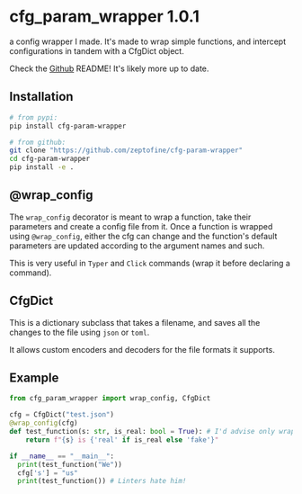 # cfg_param_wrapper 1.0.1

a config wrapper I made. It's made to wrap simple functions, and intercept configurations in tandem with a CfgDict object.

Check the [Github](https://github.com/zeptofine/cfg-param_wrapper/) README! It's likely more up to date.

## Installation

```bash
# from pypi:
pip install cfg-param-wrapper

# from github:
git clone "https://github.com/zeptofine/cfg-param-wrapper"
cd cfg-param-wrapper
pip install -e .
```

## @wrap_config

The `wrap_config` decorator is meant to wrap a function, take their parameters and create a config file from it. Once a function is wrapped using `@wrap_config`, either the cfg can change and the function's default parameters are updated according to the argument names and such.

This is very useful in `Typer` and `Click` commands (wrap it before declaring a command).

## CfgDict

This is a dictionary subclass that takes a filename, and saves all the changes to the file using `json` or `toml`.

It allows custom encoders and decoders for the file formats it supports.

## Example

```python
from cfg_param_wrapper import wrap_config, CfgDict

cfg = CfgDict("test.json")
@wrap_config(cfg)
def test_function(s: str, is_real: bool = True): # I'd advise only wrapping functions with default parameters
    return f"{s} is {'real' if is_real else 'fake'}"

if __name__ == "__main__":
  print(test_function("We"))
  cfg['s'] = "us"
  print(test_function()) # Linters hate him!
```
